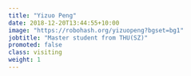```yaml
---
title: "Yizuo Peng"
date: 2018-12-20T13:44:55+10:00
image: "https://robohash.org/yizuopeng?bgset=bg1"
jobtitle: "Master student from THU(SZ)"
promoted: false
class: visiting
weight: 1
---
```

